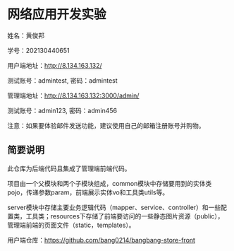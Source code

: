 # 网络应用开发实验

姓名：黄俊邦

学号：202130440651

用户端地址：http://8.134.163.132/

测试账号：admintest, 密码：admintest

管理端地址：http://8.134.163.132:3000/admin/

测试账号：admin123, 密码：admin456

注意：如果要体验邮件发送功能，建议使用自己的邮箱注册账号并购物。

## 简要说明
此仓库为后端代码且集成了管理端前端代码。

项目由一个父模块和两个子模块组成，common模块中存储要用到的实体类pojo，传递参数param，前端展示实体vo和工具类utils等。

server模块中存储主要业务逻辑代码（mapper、service、controller）和一些配置类，工具类；resources下存储了前端要访问的一些静态图片资源（public），管理端前端的页面文件（static，templates）。

用户端仓库：https://github.com/bang0214/bangbang-store-front

